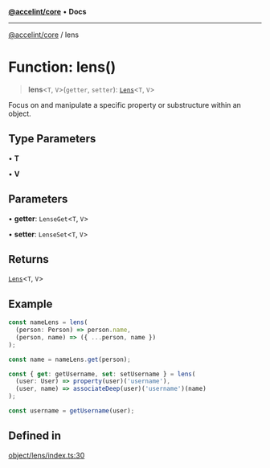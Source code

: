 [**@accelint/core**](../README.md) • **Docs**

***

[@accelint/core](../README.md) / lens

# Function: lens()

> **lens**\<`T`, `V`\>(`getter`, `setter`): [`Lens`](../type-aliases/Lens.md)\<`T`, `V`\>

Focus on and manipulate a specific property or substructure within an object.

## Type Parameters

• **T**

• **V**

## Parameters

• **getter**: `LenseGet`\<`T`, `V`\>

• **setter**: `LenseSet`\<`T`, `V`\>

## Returns

[`Lens`](../type-aliases/Lens.md)\<`T`, `V`\>

## Example

```ts
const nameLens = lens(
  (person: Person) => person.name,
  (person, name) => ({ ...person, name })
);

const name = nameLens.get(person);

const { get: getUsername, set: setUsername } = lens(
  (user: User) => property(user)('username'),
  (user, name) => associateDeep(user)('username')(name)
);

const username = getUsername(user);
```

## Defined in

[object/lens/index.ts:30](https://github.com/gohypergiant/standard-toolkit/blob/258694cea8ed8bbd956b3cf5da47c2c9debcf127/packages/core/src/object/lens/index.ts#L30)
